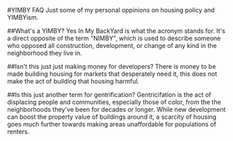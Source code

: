 #YIMBY FAQ
Just some of my personal oppinions on housing policy and YIMBYism.

##What's a YIMBY?
Yes In My BackYard is what the acronym stands for. It's a direct opposite of the term "NIMBY", which is used to describe someone who opposed all construction, development, or change of any kind in the neighborhood they live in.

##Isn't this just just making money for developers?
There is money to be made building housing for markets that desperately need it, this does not make the act of building that housing harmful.

##Is this just another term for gentrification?
Gentricifation is the act of displacing people and communities, especially those of color, from the the neighborhoods they've been for decades or longer. While new development can boost the property value of buildings around it, a scarcity of housing goes much further towards making areas unaffordable for populations of renters. 